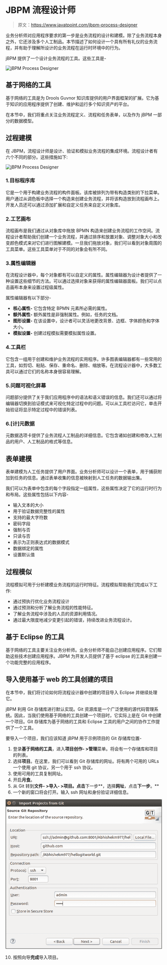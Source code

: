 # JBPM 流程设计师

> 原文：<https://www.javatpoint.com/jbpm-process-designer>

业务分析师对应用程序要求的第一步是业务流程的设计和建模。除了业务流程本身之外，它还涉及多个人工制品。本节描述了如何设计一个具有所有礼仪的业务流程，并有助于理解所设计的业务流程在运行时环境中的行为。

jBPM 提供了一个设计业务流程的工具。这些工具是-

![jBPM Process Designer](img/f2f6fa7d411b9e9aaca83ba8822c0406.png)

## 基于网络的工具

基于网络的工具是为 Drools Guvnor 知识库提供的用户界面框架的扩展。它为基于知识的应用程序提供了创建、维护和运行多个知识资产的平台。

在本节中，我们将重点关注业务流程定义、流程和任务表单，以及作为 jBPM 一部分的数据模型。

## 过程建模

在 JBPM，流程设计师是设计、验证和模拟业务流程的集成环境。流程设计者有六个不同的部分。这些措施如下:

![jBPM Process Designer](img/df6290dfbdd8683f4198f14fac7e24c9.png)

### 1.目标程序库

它是一个用于构建业务流程的构件面板。该库被排列为带有构造类别的下拉菜单。用户通过从调色板中选择一个构造来创建业务流程，并将该构造放到流程画布上。开发人员还可以通过添加扩展和自定义任务来自定义对象库。

### 2.工艺画布

流程画布是我们通过从对象库中拖放 BPMN 构造来创建业务流程的工作空间。流程设计者帮助我们创建一个业务流程，并通过排序和放置对象、调整对象大小和改变颜色模式来对它们进行图解建模。一旦我们拖放对象，我们可以看到对象周围的工具菜单。这些工具菜单对于不同的对象会有所不同。

### 3.属性编辑器

在流程设计器中，每个对象都有可以自定义的属性。属性编辑器为设计者提供了一种设置这些细节的方法。可以通过选择对象来获得的属性编辑器面板。我们可以点击画布本身来设置过程级属性。

属性编辑器有以下部分-

*   **核心属性-** 它包含特定 BPMN 元素所必需的属性。
*   **额外属性-** 额外属性是非强制属性。例如，任务的文档。
*   **图形设置-** 在该设置中，设计者可以灵活地更改背景、边框、字体颜色和字体大小。
*   **模拟设置-** 创建过程模拟需要模拟属性设置。

### 4.工具栏

它包含一组用于创建和维护业务流程的实用程序。许多图表编辑器都有一些常用的工具，如剪切、粘贴、保存、重命名、删除、缩放等。在流程设计器中，大多数工具可以通过它们的名称本身很容易理解。

### 5.问题可视化屏幕

问题部分提供了关于我们应用程序中的语法和语义错误的信息。我们还可以通过将编辑器切换到验证模式来可视化特定过程中的问题。可以从工具栏访问它，单击开始验证将显示特定过程中的错误列表。

### 6.[计]元数据

元数据选项卡提供了业务流程人工制品的详细信息。它包含诸如创建和修改人工制品的用户、人工制品的格式等信息。

## 表单建模

表单建模为人工任务提供了用户界面。业务分析师可以设计一个表单，用于捕获附加到任务的信息。通过表单收集的信息被映射到人工任务的数据输出集。

我们可以为表单中包含的每个字段指定一组属性，这些属性决定了它的运行时行为和布局。这些属性包括以下内容-

*   输入文本的大小
*   用于验证数据完整性的属性
*   支持的最大字符数
*   密码字段
*   强制与否
*   只读与否
*   表示为正则表达式的数据模式
*   数据绑定的属性
*   设置默认值

## 过程模似

流程模拟可用于分析建模业务流程的运行时特征。流程模拟帮助我们完成以下工作:

*   通过预执行优化业务流程设计
*   通过预测和分析了解业务流程的性能特征。
*   了解业务流程中涉及的人员的资源利用情况。
*   通过最大限度地减少变更引起的错误，持续改进业务流程设计。

## 基于 Eclipse 的工具

基于网络的工具主要关注业务分析师。业务分析师不能自己创建应用程序。它们帮助这些技术创建应用程序。JBPM 为开发人员提供了基于 eclipse 的工具来创建一个功能完整的应用程序。

## 导入使用基于 web 的工具创建的项目

在本节中，我们将讨论如何将流程设计器中创建的项目导入 Eclipse 并继续处理它。

jBPM 利用 Git 存储库进行默认实现。Git 资源库是一个广泛使用的源代码管理系统。因此，当我们使用基于网络的工具创建一个项目时，它实际上是在 Git 中创建一个项目。Git 存储库为基于网络的工具和 Eclipse 工具的用户之间的协作工作提供了一个工具。

要导入一个项目，我们应该知道 jBPM 用于示例项目的 Git 存储库位置-

1.  登录**基于网络的工具**，进入**项目创作- >管理**菜单。将会有一个存储库和项目的列表。
2.  选择**项目**。在这里，我们可以看到 Git 存储库的网址。将有两个可用的 URLs 一个使用 git 协议，另一个用于 ssh 协议。
3.  使用可用的工具复制网址。
4.  开启**月食**。
5.  从 Git 转到**文件- >导入- >项目。点击**下一步**，选择**网址**，点击**下一步**。**
6.  一个新的窗口将会打开。输入 ssh 网址和身份验证详细信息。

![jBPM Process Designer](img/975514c1b966f4fa20d9a1227c3607ce.png)

10.  按照向导**完成**导入项目。